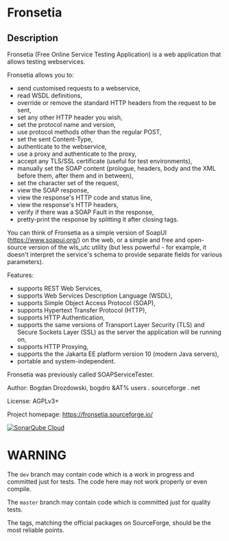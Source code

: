 # Fronsetia #

## Description ##

Fronsetia (Free Online Service Testing Application) is a web application that allows testing webservices.

Fronsetia allows you to:

-   send customised requests to a webservice,
-   read WSDL definitions,
-   override or remove the standard HTTP headers from the request to be sent,
-   set any other HTTP header you wish,
-   set the protocol name and version,
-   use protocol methods other than the regular POST,
-   set the sent Content-Type,
-   authenticate to the webservice,
-   use a proxy and authenticate to the proxy,
-   accept any TLS/SSL certificate (useful for test environments),
-   manually set the SOAP content (prologue, headers, body and the XML before them, after them and in between),
-   set the character set of the request,
-   view the SOAP response,
-   view the response's HTTP code and status line,
-   view the response's HTTP headers,
-   verify if there was a SOAP Fault in the response,
-   pretty-print the response by splitting it after closing tags.

You can think of Fronsetia as a simple version of SoapUI
(<https://www.soapui.org/>) on the web, or a simple and free and
open-source version of the wls_utc utility (but less powerful -
for example, it doesn't interpret the service's schema to provide
separate fields for various parameters).

Features:

-   supports REST Web Services,
-   supports Web Services Description Language (WSDL),
-   supports Simple Object Access Protocol (SOAP),
-   supports Hypertext Transfer Protocol (HTTP),
-   supports HTTP Authentication,
-   supports the same versions of Transport Layer Security (TLS) and Secure Sockets Layer (SSL) as the server the application will be running on,
-   supports HTTP Proxying,
-   supports the the Jakarta EE platform version 10 (modern Java servers),
-   portable and system-independent.

Fronsetia was previously called SOAPServiceTester.

Author: Bogdan Drozdowski, bogdro &AT% users . sourceforge . net

License: AGPLv3+

Project homepage: <https://fronsetia.sourceforge.io/>

[![SonarQube Cloud](https://sonarcloud.io/images/project_badges/sonarcloud-light.svg)](https://sonarcloud.io/summary/new_code?id=bogdro_fronsetia)

# WARNING #

The `dev` branch may contain code which is a work in progress and committed just for tests. The code here may not work properly or even compile.

The `master` branch may contain code which is committed just for quality tests.

The tags, matching the official packages on SourceForge, should be the most reliable points.
